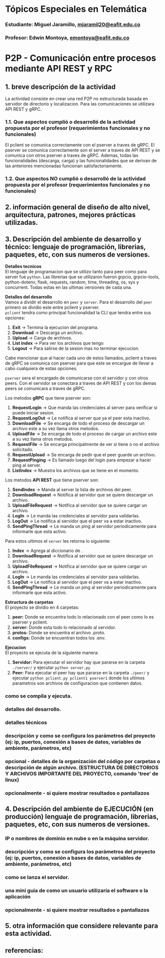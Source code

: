# Tópicos Especiales en Telemática

### Estudiante: Miguel Jaramillo, mjaramil20@eafit.edu.co

### Profesor: Edwin Montoya, emontoya@eafit.edu.co

# P2P - Comunicación entre procesos mediante API REST y RPC

## 1. breve descripción de la actividad
La actividad consiste en crear una red P2P no estructurada basada en servidor de directorio y localizacion. Para las comunicaciones se utilizara API REST y gRPC.

### 1.1. Que aspectos cumplió o desarrolló de la actividad propuesta por el profesor (requerimientos funcionales y no funcionales)
El pclient se comunica correctamente con el pserver a traves de gRPC. El pserver se comunica correctamente son el server a traves de API REST y se comunica con otros pserver a traves de gRPC. Ademas, todas las funcionalidades (descarga, carga) y las funcionalidades que se derivan de las anteriores mencionadas funcionan satisfactoriamente.

### 1.2. Que aspectos NO cumplió o desarrolló de la actividad propuesta por el profesor (requerimientos funcionales y no funcionales)

## 2. información general de diseño de alto nivel, arquitectura, patrones, mejores prácticas utilizadas.

## 3. Descripción del ambiente de desarrollo y técnico: lenguaje de programación, librerias, paquetes, etc, con sus numeros de versiones.
**Detalles tecnicos** </br>
El lenguaje de programacion que se utilizo tanto para peer como para server fue `python`. Las librerias que se utilizaron fueron grpcio, grpcio-tools, python-dotenv, flask, requests, random, time, threading, os, sys y concurrent. Todas estas en las ultimas versiones de cada una. 

**Detalles del desarrollo** </br>
Vamos a dividir el desarrollo en `peer` y `server`.
Para el desarrollo del `peer` primero se dividio este entre pclient y pserver. </br>
`pclient` tendra como principal funcionalidad la CLI que tendra entre sus opciones:
1. **Exit** -> Termina la ejecucion del programa.
2. **Download** -> Descarga un archivo.
3. **Upload** -> Carga de archivos.
4. **List index** -> Para ver los archivos que tengo
5. **Logout** -> Para salirse de la sesion mas no terminar ejecucion.

Cabe mencionar que al hacer cada uno de estos llamados, pclient a traves de gRPC se comunica con pserver para que este se encargue de llevar a cabo cualquiera de estas opciones.

`pserver` sera el encargado de comunicarse con el servidor y con otros peers. Con el servidor se conectara a traves de API REST y con los demas peers se comunicara a traves de gRPC. 

Los metodos **gRPC** que tiene pserver son:
1. **RequestLogIn** -> Que manda las credenciales al server para verificar si puede iniciar sesion.
2. **RequestLogOut** -> Le notifica al server que ya el peer esta inactivo.
3. **DownloadFile** -> Se encarga de todo el proceso de descargar un archivo este a su vez llama otros metodos.
4. **UploadFile** -> Se encarga de todo el proceso de cargar un archivo este a su vez llama otros metodos.
5. **RequestFile** -> Se encarga principalmente de ver si tiene o no el archivo solicitado.
6. **RequestUpload** -> Se encarga de pedir que el peer guarde un archivo.
7. **RequestPinging** -> Es llamado luego del login para empezar a hacer ping al server.
8. **ListIndex** -> Muestra los archivos que se tiene en el momento.

Los metodos **API REST** que tiene pserver son:
1. **SendIndex** -> Manda al server la lista de archivos del peer.
2. **DownloadRequest** -> Notifica al servidor que se quiere descargar un archivo.
3. **UploadFileRequest** -> Notifica al servidor que se quiere cargar un archivo.
4. **LogIn** -> Le manda las credenciales al servidor para validarlas.
5. **LogOut** -> Le notifica al servidor que el peer va a estar inactivo.
6. **SendPingThread** -> Le manda un ping al servidor periodicamente para informarle que esta activo.

Para estos ultimos el `server` les retorna lo siguiente:
1. **Index** -> Agrega al diccionario de .
2. **DownloadRequest** -> Notifica al servidor que se quiere descargar un archivo.
3. **UploadFileRequest** -> Notifica al servidor que se quiere cargar un archivo.
4. **LogIn** -> Le manda las credenciales al servidor para validarlas.
5. **LogOut** -> Le notifica al servidor que el peer va a estar inactivo.
6. **SendPingThread** -> Le manda un ping al servidor periodicamente para informarle que esta activo.
   
**Estructura de carpetas** </br>
El proyecto se dividio en 4 carpetas:
1. **peer:** Donde se encuentra todo lo relacionado con el peer como lo es pserver y pclient.
2. **server:** Donde esta todo lo relacionado al servidor.
3. **protos:** Donde se encuentra el archivo .proto.
4. **configs:** Donde se encuentran todos los .env.

**Ejecucion** </br>
El proyecto se ejecuta de la siguiente manera:
1. **Servidor:** Para ejecutar el servidor hay que pararse en la carpeta `./server/` y ejecutar `python server.py`
2. **Peer:** Para ejecutar el peer hay que pararse en la carpeta `./peer/` y ejecutar `python pclient.py pclient1 pserver1` donde los ultimos parametros son archivos de configuracion que contienen datos. 



### como se compila y ejecuta.
### detalles del desarrollo.
### detalles técnicos
### descripción y como se configura los parámetros del proyecto (ej: ip, puertos, conexión a bases de datos, variables de ambiente, parámetros, etc)
### opcional - detalles de la organización del código por carpetas o descripción de algún archivo. (ESTRUCTURA DE DIRECTORIOS Y ARCHIVOS IMPORTANTE DEL PROYECTO, comando 'tree' de linux)
 
### opcionalmente - si quiere mostrar resultados o pantallazos 

## 4. Descripción del ambiente de EJECUCIÓN (en producción) lenguaje de programación, librerias, paquetes, etc, con sus numeros de versiones.

### IP o nombres de dominio en nube o en la máquina servidor.

### descripción y como se configura los parámetros del proyecto (ej: ip, puertos, conexión a bases de datos, variables de ambiente, parámetros, etc)

### como se lanza el servidor.

### una mini guia de como un usuario utilizaría el software o la aplicación

### opcionalmente - si quiere mostrar resultados o pantallazos 

## 5. otra información que considere relevante para esta actividad.

## referencias:

